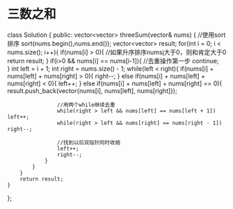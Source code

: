 # 三数之和






class Solution {
public:
    vector<vector<int>> threeSum(vector<int>& nums) {
        //使用sort排序
        sort(nums.begin(),nums.end());
        vector<vector<int>> result;
        for(int i = 0; i < nums.size(); i++){
            if(nums[i] > 0){    //如果升序排序nums[i](首相)大于0，则和肯定大于0
                return result;
            }
            if(i>0 && nums[i] == nums[i-1]){    //去重操作第一步
                continue;   
            }
            int left = i + 1;
            int right = nums.size() - 1;
            while(left < right){
                if(nums[i] + nums[left] + nums[right] > 0){
                    right--;
                }
                else if(nums[i] + nums[left] + nums[right] < 0){
                    left++;
                }
                else if(nums[i] + nums[left] + nums[right] == 0){
                    result.push_back(vector<int>{nums[i], nums[left], nums[right]});

                    //用两个while继续去重
                    while(right > left && nums[left] == nums[left + 1])   left++;
                    while(right > left && nums[right] == nums[right - 1])   right--;

                    //找到以后双指针同时收缩
                    left++;
                    right--;
                }
            }
        }
        return result;
    }
};
